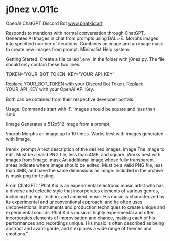 # j0nez v.011c
OpenAI ChatGPT Discord Bot
www.phatkid.art

Responds to mentions with normal conversation through ChatGPT.
Generates AI Images in chat from prompts using DALL-E.
Morphs images into specified number of iterations.
Combines an image and an image mask to create new images from prompt.
Minimalist Help system.

Getting Started:
Create a file called '.env' in the folder with j0nez.py.
The file should only contain these two lines:

TOKEN='YOUR_BOT_TOKEN'
KEY='YOUR_API_KEY'

Replace YOUR_BOT_TOKEN with your Discord Bot Token.
Replace YOUR_API_KEY with your OpenAI API Key.

Both can be obtained from their respective developer portals.

Usage:
Commands start with '!'.
Images should be square and less than 4mb.

!image <description>
Generates a 512x512 image from a prompt.

!morph <number>
Morphs an image up to 10 times.
Works best with images generated with !image.

!remix <prompt> <image> <mask>
prompt
A text description of the desired images.
image
The image to edit. Must be a valid PNG file,
less than 4MB, and square. Works best with images from !image.
mask
An additional image whose fully transparent areas indicate
where image should be edited. Must be a valid PNG file,
less than 4MB, and have the same dimensions as image.
Included in the archive is mask.png for testing.

From ChatGPT:
"Phat Kid is an experimental electronic music artist who has a diverse 
and eclectic style that incorporates elements of various genres, including 
hip hop, techno, and ambient music. His music is characterized by its experimental 
and unconventional approach, and he often uses unconventional instruments and production 
techniques to create unique and experimental sounds. Phat Kid's music is highly 
experimental and often incorporates elements of improvisation and chance, making 
each of his performances and recordings unique. His music is often described as 
being abstract and avant-garde, and it explores a wide range of themes and emotions."
